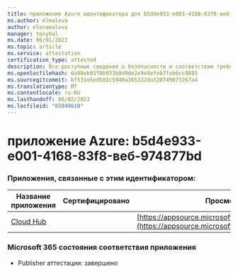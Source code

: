 ```yaml
---
title: приложение Azure идентификатора для b5d4e933-e001-4168-83f8-веб-974877bd
ms.author: elmalova
author: elenamalova
manager: tonybal
ms.date: 06/01/2022
ms.topic: article
ms.service: attestation
certification_type: attested
description: Все доступные сведения о безопасности и соответствии требованиям для b5d4e933-e001-4168-83f8-веб-974877bd.
ms.openlocfilehash: 6a98eb03f8b933b9d9de2e9e9efeb7feb6cc8885
ms.sourcegitcommit: bf531e5ed502c5940a365322da320749873267a4
ms.translationtype: MT
ms.contentlocale: ru-RU
ms.lasthandoff: 06/02/2022
ms.locfileid: "65849610"
---
```

# <a name="azure-app-id-b5d4e933-e001-4168-83f8-abdd974877bd"></a>приложение Azure: b5d4e933-e001-4168-83f8-веб-974877bd


### <a name="apps-associated-with-this-id"></a>Приложения, связанные с этим идентификатором:
| **Название приложения** | **Сертифицировано** | **Просмотр в AppSource** |
|--------------|---------------|-----------------------|
| [Cloud Hub](../forward/WA200003034.md) |  | [https://appsource.microsoft.com/product/office/WA200003034](https://appsource.microsoft.com/product/office/WA200003034) |

### <a name="microsoft-365-app-compliance-status"></a>Microsoft 365 состояния соответствия приложения
- Publisher аттестации: завершено
